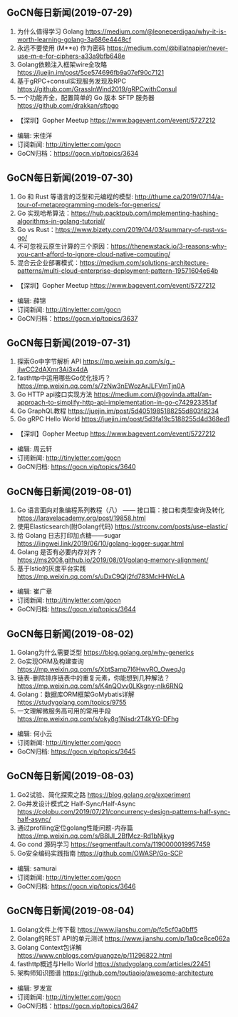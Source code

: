 ## GoCN每日新闻(2019-07-29)

1. 为什么值得学习 Golang https://medium.com/@leoneperdigao/why-it-is-worth-learning-golang-3a686e4448cf
2. 永远不要使用 (M**e) 作为密码 https://medium.com/@billatnapier/never-use-m-e-for-ciphers-a33a9bfb648e
3. Golang依赖注入框架wire全攻略 https://juejin.im/post/5ce574696fb9a07ef90c7121
4. 基于gRPC+consul实现服务发现及RPC https://github.com/GrassInWind2019/gRPCwithConsul
5. 一个功能齐全，配置简单的 Go 版本 SFTP 服务器 https://github.com/drakkan/sftpgo

* 【深圳】Gopher Meetup https://www.bagevent.com/event/5727212

- 编辑: 宋佳洋  
- 订阅新闻: http://tinyletter.com/gocn  
- GoCN归档：https://gocn.vip/topics/3634

## GoCN每日新闻(2019-07-30)

1. Go 和 Rust 等语言的泛型和元编程的模型: http://thume.ca/2019/07/14/a-tour-of-metaprogramming-models-for-generics/
2. Go 实现哈希算法：https://hub.packtpub.com/implementing-hashing-algorithms-in-golang-tutorial/ 
3. Go vs Rust：https://www.bizety.com/2019/04/03/summary-of-rust-vs-go/
4. 不可忽视云原生计算的三个原因：https://thenewstack.io/3-reasons-why-you-cant-afford-to-ignore-cloud-native-computing/
5. 混合云企业部署模式：https://medium.com/solutions-architecture-patterns/multi-cloud-enterprise-deployment-pattern-19571604e64b

* 【深圳】Gopher Meetup https://www.bagevent.com/event/5727212

- 编辑: 薛锦  
- 订阅新闻: http://tinyletter.com/gocn  
- GoCN归档：https://gocn.vip/topics/3637

## GoCN每日新闻(2019-07-31)

1. 探索Go中字节解析 API https://mp.weixin.qq.com/s/g_-jIwCC2dAXmr3Ai3x4dA
2. fasthttp中运用哪些Go优化技巧？ https://mp.weixin.qq.com/s/7zNw3nEWozArJLFVmTjn0A
3. Go HTTP api接口实现方法 https://medium.com/@govinda.attal/an-approach-to-simplify-http-api-implementation-in-go-c742923351af
4. Go GraphQL教程 https://juejin.im/post/5d4051985188255d803f8234
5. Go gRPC Hello World https://juejin.im/post/5d3fa19c5188255d4d368ed1

* 【深圳】Gopher Meetup https://www.bagevent.com/event/5727212

- 编辑: 周云轩
- 订阅新闻: http://tinyletter.com/gocn
- GoCN归档: https://gocn.vip/topics/3640

## GoCN每日新闻(2019-08-01)

1. Go 语言面向对象编程系列教程（八） —— 接口篇：接口和类型查询及转化  https://laravelacademy.org/post/19858.html
2. 使用Elasticsearch(附Golang代码) https://strconv.com/posts/use-elastic/
3. 给 Golang 日志打印加点糖——sugar https://jingwei.link/2019/06/10/golang-logger-sugar.html
4. Golang 是否有必要内存对齐？ https://ms2008.github.io/2019/08/01/golang-memory-alignment/
5. 基于Istio的灰度平台实践 https://mp.weixin.qq.com/s/uDxC9QIj2fd783McHHWcLA

- 编辑: 崔广章
- 订阅新闻: http://tinyletter.com/gocn
- GoCN归档: https://gocn.vip/topics/3644


## GoCN每日新闻(2019-08-02)

1. Golang为什么需要泛型 https://blog.golang.org/why-generics
2. Go实现ORM及构建查询 https://mp.weixin.qq.com/s/XbtSamp7I6HwvRO_OweqJg
3. 链表-删除排序链表中的重复元素，你能想到几种解法？https://mp.weixin.qq.com/s/K4nQOvv0LKkgny-nIk6RNQ
4. Golang：数据库ORM框架GoMybatis详解 https://studygolang.com/topics/9755
5. 一文理解微服务高可用的常用手段 https://mp.weixin.qq.com/s/oky8g1Nisdr2T4kYG-DFhg

- 编辑: 何小云
- 订阅新闻: http://tinyletter.com/gocn
- GoCN归档: https://gocn.vip/topics/3645


## GoCN每日新闻(2019-08-03)

1. Go2试验、简化探索之路 https://blog.golang.org/experiment
2. Go并发设计模式之 Half-Sync/Half-Async https://colobu.com/2019/07/21/concurrency-design-patterns-half-sync-half-async/
3. 通过profiling定位golang性能问题-内存篇 https://mp.weixin.qq.com/s/B8lJI_2BfMcz-Rd1bNjkyg
4. Go cond 源码学习 https://segmentfault.com/a/1190000019957459
5. Go安全编码实践指南 https://github.com/OWASP/Go-SCP

- 编辑: samurai
- 订阅新闻: http://tinyletter.com/gocn
- GoCN归档: https://gocn.vip/topics/3646

## GoCN每日新闻(2019-08-04)

1. Golang文件上传下载 https://www.jianshu.com/p/fc5cf0a0bff5
2. Golang的REST API的单元测试 https://www.jianshu.com/p/1a0ce8ce062a
3. Golang Context包详解 https://www.cnblogs.com/guangze/p/11296822.html
4. fasthttp概述与Hello World https://studygolang.com/articles/22451 
5. 架构师知识图谱 https://github.com/toutiaoio/awesome-architecture

- 编辑: 罗发宣
- 订阅新闻: http://tinyletter.com/gocn
- GoCN归档：https://gocn.vip/topics/3647
